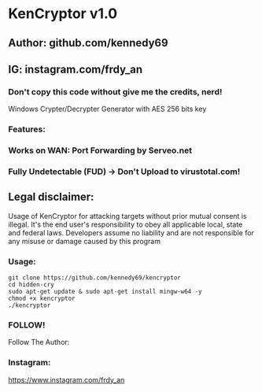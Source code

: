# KenCryptor v1.0
## Author: github.com/kennedy69
## IG: instagram.com/frdy_an
### Don't copy this code without give me the credits, nerd! 

Windows Crypter/Decrypter Generator with AES 256 bits key

### Features:
### Works on WAN: Port Forwarding by Serveo.net
### Fully Undetectable (FUD) -> Don't Upload to virustotal.com!

## Legal disclaimer:

Usage of KenCryptor for attacking targets without prior mutual consent is illegal. It's the end user's responsibility to obey all applicable local, state and federal laws. Developers assume no liability and are not responsible for any misuse or damage caused by this program 

### Usage:
```
git clone https://github.com/kennedy69/kencryptor
cd hidden-cry
sudo apt-get update & sudo apt-get install mingw-w64 -y
chmod +x kencryptor
./kencryptor
```

### FOLLOW!
Follow The Author:
### Instagram:
https://www.instagram.com/frdy_an
